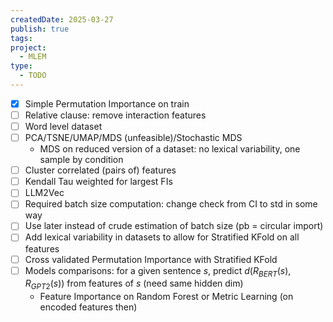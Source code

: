 ```yaml
---
createdDate: 2025-03-27
publish: true
tags: 
project:
  - MLEM
type:
  - TODO
---
```

- [x] Simple Permutation Importance on train
- [ ] Relative clause: remove interaction features
- [ ] Word level dataset
- [ ] PCA/TSNE/UMAP/MDS (unfeasible)/Stochastic MDS
	- MDS on reduced version of a dataset: no lexical variability, one sample by condition
- [ ] Cluster correlated (pairs of) features
- [ ] Kendall Tau weighted for largest FIs
- [ ] LLM2Vec
- [ ] Required batch size computation: change check from CI to std in some way
- [ ] Use later instead of crude estimation of batch size (pb = circular import)
- [ ] Add lexical variability in datasets to allow for Stratified KFold on all features
- [ ] Cross validated Permutation Importance with Stratified KFold
- [ ] Models comparisons: for a given sentence $s$, predict $d(R_{BERT}(s),R_{GPT2}(s))$ from features of $s$ (need same hidden dim)
	- Feature Importance on Random Forest or Metric Learning (on encoded features then) 